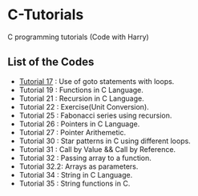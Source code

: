 # C-Tutorials
C programming tutorials (Code with Harry)


## List of the Codes
<ul>
  <li><a href="https://github.com/Hash707/C-Tutorials/blob/main/Programs/Tutorial17.c">Tutorial 17</a> : Use of goto statements with loops.</li>
  <li>Tutorial 19 : Functions in C Language.</li>
  <li>Tutorial 21 : Recursion in C Language.</li>
  <li>Tutorial 22 : Exercise(Unit Conversion).</li>
  <li>Tutorial 25 : Fabonacci series using recursion.</li>
  <li>Tutorial 26 : Pointers in C Language.</li>
  <li>Tutorial 27 : Pointer Arithemetic.</li>
  <li>Tutorial 30 : Star patterns in C using different loops.</li>
  <li>Tutorial 31 : Call by Value && Call by Reference.</li>
  <li>Tutorial 32 : Passing array to a function.</li>
  <li>Tutorial 32.2: Arrays as parameters.</li>
  <li>Tutorial 34 : String in C Language.</li>
  <li>Tutorial 35 : String functions in C.</li>
</ul>
